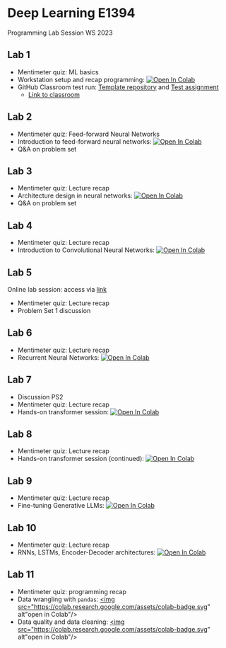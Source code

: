 
# Deep Learning E1394
Programming Lab Session WS 2023

## Lab 1

* Mentimeter quiz: ML basics
* Workstation setup and recap programming: <a href="https://colab.research.google.com/drive/1N6OsqmIjAJ88FtXS0opJv5FBsNQGByYH#scrollTo=sfpM5YeRyAop">
  <img src="https://colab.research.google.com/assets/colab-badge.svg" alt="Open In Colab"/></a>
* GitHub Classroom test run: <a href="https://github.com/Hertie-School-Deep-Learning-Fall-2023/Test-Lab-1"> Template repository</a> and <a href="https://classroom.github.com/classrooms/143000183-hertie-school-deep-learning-fall-2023/assignments/test-assignment"> Test assignment</a>
  * <a href="https://classroom.github.com/a/UIS6jqyK"> Link to classroom</a>

## Lab 2

* Mentimeter quiz: Feed-forward Neural Networks
* Introduction to feed-forward neural networks: <a href="https://colab.research.google.com/drive/1UQsgaNwJhSruElmw_XBM6gIT-38rwBuH#scrollTo=969ERSHu-8SP">
  <img src="https://colab.research.google.com/assets/colab-badge.svg" alt="Open In Colab"/></a>
* Q&A on problem set

## Lab 3

* Mentimeter quiz: Lecture recap
* Architecture design in neural networks: <a href="https://colab.research.google.com/drive/1d42fniFcyR2V8RfWbyabxq00m_JEEupG">
  <img src="https://colab.research.google.com/assets/colab-badge.svg" alt="Open In Colab"/></a>
* Q&A on problem set

## Lab 4

* Mentimeter quiz: Lecture recap
* Introduction to Convolutional Neural Networks: <a href="https://colab.research.google.com/github/fchollet/deep-learning-with-python-notebooks/blob/master/chapter08_intro-to-dl-for-computer-vision.ipynb">
  <img src="https://colab.research.google.com/assets/colab-badge.svg" alt="Open In Colab"/></a>
  
## Lab 5
Online lab session: access via <a href="https://us04web.zoom.us/j/77685734825?pwd=K6qX2EFAyOzUjobYtiI0AaSjB83t7Q.1">link</a>

* Mentimeter quiz: Lecture recap
* Problem Set 1 discussion

## Lab 6

  * Mentimeter quiz: Lecture recap
  * Recurrent Neural Networks: <a href="https://colab.research.google.com/drive/1fToQq4y9pz5Xcs3HYuxsFjyZw2fpMmbM#scrollTo=iNQ8JeSxvdrd">
   <img src="https://colab.research.google.com/assets/colab-badge.svg" alt="Open In Colab"/></a>

## Lab 7

* Discussion PS2
* Mentimeter quiz: Lecture recap
* Hands-on transformer session: <a href="https://drive.google.com/file/d/1eszjdkeDAPtHzdmqU3pHqAE2_cFaXgC9/view?usp=sharing"><img src="https://colab.research.google.com/assets/colab-badge.svg" alt="Open In Colab"/></a>

## Lab 8

* Mentimeter quiz: Lecture recap
* Hands-on transformer session (continued): <a href="https://drive.google.com/file/d/1eszjdkeDAPtHzdmqU3pHqAE2_cFaXgC9/view?usp=sharing"><img src="https://colab.research.google.com/assets/colab-badge.svg" alt="Open In Colab"/></a>

## Lab 9

* Mentimeter quiz: Lecture recap
* Fine-tuning Generative LLMs: <a href="https://colab.research.google.com/drive/1_TcojSsp7sLpF66YbuRiYgtB9WhuEu6A#scrollTo=ZzMqx4HprHce"><img src="https://colab.research.google.com/assets/colab-badge.svg" alt="Open In Colab"/></a>

## Lab 10

* Mentimeter quiz: Lecture recap
* RNNs, LSTMs, Encoder-Decoder architectures: <a href="https://colab.research.google.com/drive/15FUQ9B8PMAZx-hRdFgSKGEbB_LA0I7p4#scrollTo=UUHbxpIymCYB"><img src="https://colab.research.google.com/assets/colab-badge.svg" alt="Open In Colab"/></a>

## Lab 11

* Mentimeter quiz: programming recap
* Data wrangling with `pandas`: <a href="https://colab.research.google.com/drive/1A85O2DdC5g9MQAZVtDIllizZenb-EPpR#scrollTo=sf5KsbtvqD6d"><img src="https://colab.research.google.com/assets/colab-badge.svg" alt"open in Colab"/></a>
* Data quality and data cleaning: <a href="https://colab.research.google.com/drive/1raN_2tAka09272eS-PY46C2Q-y8UtA0j"><img src="https://colab.research.google.com/assets/colab-badge.svg" alt"open in Colab"/></a>
